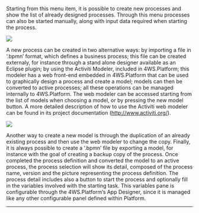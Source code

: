 Starting from this menu item, it is possible to create new processes and show the list of already designed processes. Through this menu processes can also be started manually, along with input data required when starting the process.


![](http://4wsplatform.org/wp-content/plugins../../uploads/media/copiadiactivitiusermanual/image08.png)


A new process can be created in two alternative ways:
by importing a file in &#8216;.bpmn&#8217; format, which defines a business process; this file can be created externaly, for instance through a stand alone designer available as an Eclipse plugin;
by using the Activiti Modeler, included in 4WS.Platform; this modeler has a web front-end embedded in 4WS.Platform that can be used to graphically design a process and create a model; models can then be converted to active processes; all these operations can be managed internally to 4WS.Platform.
The web modeler can be accessed starting from the list of models when choosing a model, or by pressing the new model button.
A more detailed description of how to use the Activiti web modeler can be found in its project documentation (http://www.activiti.org/).


![](http://4wsplatform.org/wp-content/plugins../../uploads/media/copiadiactivitiusermanual/image04.png)


Another way to create a new model is through the duplication of an already existing process and then use the web modeler to change the copy.
Finally, it is always possible to create a ‘.bpmn’ file by exporting a model, for instance with the goal of creating a backup copy of the process.
Once completed the process definition and converted the model to an active process, the process selection will show its detail, composed of the process name, version and the picture representing the process definition.
The process detail includes also a button to start the process and optionally fill in the variables involved with the starting task.
This variables pane is configurable through the 4WS.Platform’s App Designer, since it is managed like any other configurable panel defined within Platform.

                

---


